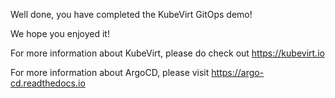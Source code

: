 Well done, you have completed the KubeVirt GitOps demo!

We hope you enjoyed it!

For more information about KubeVirt, please do check out <https://kubevirt.io>

For more information about ArgoCD, please visit <https://argo-cd.readthedocs.io>
